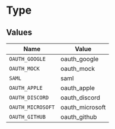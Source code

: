 # Type


## Values

| Name              | Value             |
| ----------------- | ----------------- |
| `OAUTH_GOOGLE`    | oauth_google      |
| `OAUTH_MOCK`      | oauth_mock        |
| `SAML`            | saml              |
| `OAUTH_APPLE`     | oauth_apple       |
| `OAUTH_DISCORD`   | oauth_discord     |
| `OAUTH_MICROSOFT` | oauth_microsoft   |
| `OAUTH_GITHUB`    | oauth_github      |